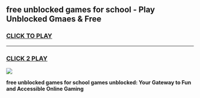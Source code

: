 
## free unblocked games for school - Play Unblocked Gmaes & Free
<h3>
<a href="https://premium.freeplayer.one?title=free_unblocked_games_for_school&ref=20F">CLICK TO PLAY</a></h3>
<hr>

<h3>
<a href="https://premium.freeplayer.one?title=free_unblocked_games_for_school&ref=20F">CLICK 2 PLAY</a>
  
</h3>

<a href="https://premium.freeplayer.one?title=free_unblocked_games_for_school&ref=20F/"><img src="https://clearcache.store/games.png"></a>


**free unblocked games for school games unblocked: Your Gateway to Fun and Accessible Online Gaming**
